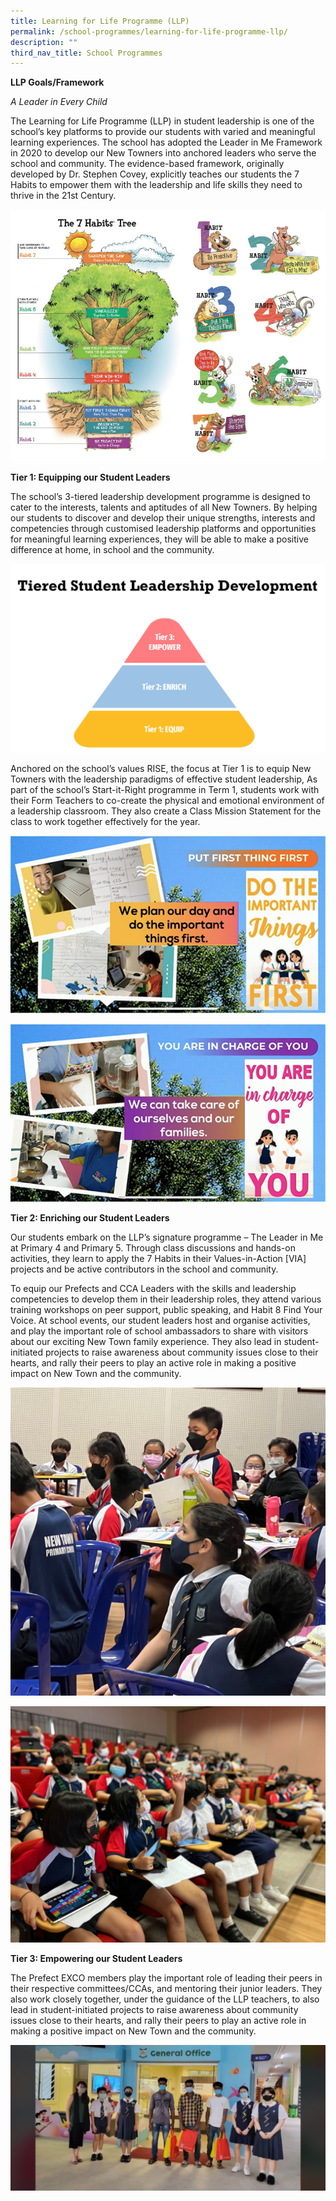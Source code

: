 ```yaml
---
title: Learning for Life Programme (LLP)
permalink: /school-programmes/learning-for-life-programme-llp/
description: ""
third_nav_title: School Programmes
---
```

**LLP Goals/Framework**

*A Leader in Every Child*

The Learning for Life Programme (LLP) in student leadership is one of the school’s key platforms to provide our students with varied and meaningful learning experiences. The school has adopted the Leader in Me Framework in 2020 to develop our New Towners into anchored leaders who serve the school and community. The evidence-based framework, originally developed by Dr. Stephen Covey, explicitly teaches our students the 7 Habits to empower them with the leadership and life skills they need to thrive in the 21st Century.

![](/images/7HabitsTree.png)

**Tier 1: Equipping our Student Leaders**

The school’s 3-tiered leadership development programme is designed to cater to the interests, talents and aptitudes of all New Towners. By helping our students to discover and develop their unique strengths, interests and competencies through customised leadership platforms and opportunities for meaningful learning experiences, they will be able to make a positive difference at home, in school and the community.

![](/images/TieredStudentLeadershipDevelopment.png)

Anchored on the school’s values RISE, the focus at Tier 1 is to equip New Towners with the leadership paradigms of effective student leadership, As part of the school’s Start-it-Right programme in Term 1, students work with their Form Teachers to co-create the physical and emotional environment of a leadership classroom. They also create a Class Mission Statement for the class to work together effectively for the year.

![](/images/Tier1_%20Picture1%20.png)

![](/images/Tier%201_Picture%202%20.png)

**Tier 2: Enriching our Student Leaders**

Our students embark on the LLP’s signature programme – The Leader in Me at Primary 4 and Primary 5. Through class discussions and hands-on activities, they learn to apply the 7 Habits in their Values-in-Action \[VIA\] projects and be active contributors in the school and community.

To equip our Prefects and CCA Leaders with the skills and leadership competencies to develop them in their leadership roles, they attend various training workshops on peer support, public speaking, and Habit 8 Find Your Voice. At school events, our student leaders host and organise activities, and play the important role of school ambassadors to share with visitors about our exciting New Town family experience. They also lead in student-initiated projects to raise awareness about community issues close to their hearts, and rally their peers to play an active role in making a positive impact on New Town and the community.

![](/images/Tier%202_Picture%201.jpeg)

![](/images/Tier%202_Picture%202.jpeg)

**Tier 3: Empowering our Student Leaders**

The Prefect EXCO members play the important role of leading their peers in their respective committees/CCAs, and mentoring their junior leaders. They also work closely together, under the guidance of the LLP teachers, to also lead in student-initiated projects to raise awareness about community issues close to their hearts, and rally their peers to play an active role in making a positive impact on New Town and the community.

![](/images/Tier%203%20Picture%201.jpeg)